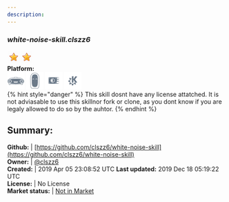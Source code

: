 ```yaml
---
description: 
---
```


### _white-noise-skill.clszz6_  
  
![](../.gitbook/assets/star.png)![](../.gitbook/assets/star.png)  
**Platform:**  
 ![Mark I](../.gitbook/assets/mark-1-icon.png)  ![Mark II](../.gitbook/assets/mark-2-icon.png)  ![Picroft](../.gitbook/assets/picroft-icon.png)  ![plasmoid](../.gitbook/assets/kde.png)   
{% hint style="danger" %}
This skill dosnt have any license attatched. It is not adviasable to use this skillnor fork or clone, as you dont know if you are legaly allowed to do so by the auhtor.
{% endhint %}
  
## Summary:  
**Github:** | [https://github.com/clszz6/white-noise-skill](https://github.com/clszz6/white-noise-skill)  
**Owner:** | [@clszz6](https://github.com/clszz6)  
**Created:** | 2019 Apr 05 23:08:52 UTC  **Last updated:** 2019 Dec 18 05:19:22 UTC  
**License:** | No License  
**Market status:** | [Not in Market](https://market.mycroft.ai/skill/)  
